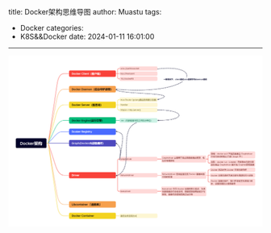 title: Docker架构思维导图
author: Muastu
tags:
  - Docker
categories:
  - K8S&&Docker
date: 2024-01-11 16:01:00
---
![Docker架构思维导图](/img/Docker架构思维导图.png)